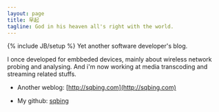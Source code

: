 ```yaml
---
layout: page
title: 早起
tagline: God in his heaven all's right with the world.
---
```

{% include JB/setup %}
Yet another software developer's blog.

I once developed for embbeded devices, mainly about wireless network probing and analysing. And i'm now working at media transcoding and streaming related stuffs. 

- Another weblog: [http://sqbing.com](http://sqbing.com)

- My github: [sqbing](https://github.com/sqbing)

